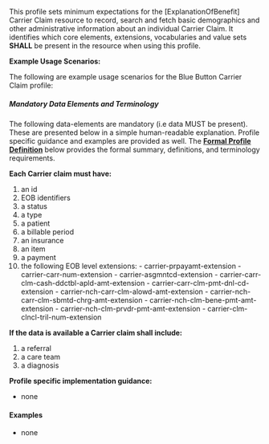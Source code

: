 This profile sets minimum expectations for the [ExplanationOfBenefit] Carrier Claim resource to record, search and fetch basic demographics and other administrative information about an individual Carrier Claim. It identifies which core elements, extensions, vocabularies and value sets **SHALL** be present in the resource when using this profile.


**Example Usage Scenarios:**

The following are example usage scenarios for the Blue Button Carrier Claim profile:


##### Mandatory Data Elements and Terminology


The following data-elements are mandatory (i.e data MUST be present). These are presented below in a simple human-readable explanation.  Profile specific guidance and examples are provided as well.  The [**Formal Profile Definition**](#profile) below provides the  formal summary, definitions, and  terminology requirements.  

**Each Carrier claim must have:**

 1. an id 
 2. EOB identifiers
 3. a status
 4. a type
 5. a patient
 6. a billable period
 7. an insurance
 8. an item
 9. a payment
 10. the following EOB level extensions:
 	- carrier-prpayamt-extension
 	- carrier-carr-num-extension
 	- carrier-asgmntcd-extension
 	- carrier-carr-clm-cash-ddctbl-apld-amt-extension
 	- carrier-carr-clm-pmt-dnl-cd-extension
 	- carrier-nch-carr-clm-alowd-amt-extension
 	- carrier-nch-carr-clm-sbmtd-chrg-amt-extension
 	- carrier-nch-clm-bene-pmt-amt-extension
 	- carrier-nch-clm-prvdr-pmt-amt-extension
 	- carrier-clm-clncl-tril-num-extension
 
**If the data is available a Carrier claim shall include:**

 1. a referral
 2. a care team
 3. a diagnosis

**Profile specific implementation guidance:**

* none

#### Examples

* none

